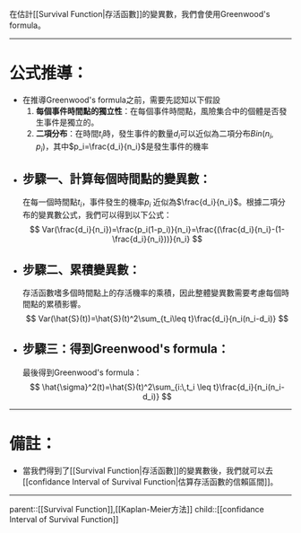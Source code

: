 在估計[[Survival Function|存活函數]]的變異數，我們會使用Greenwood's formula。
- - -
# 公式推導：
- 在推導Greenwood's formula之前，需要先認知以下假設
	1. **每個事件時間點的獨立性**：在每個事件時間點，風險集合中的個體是否發生事件是獨立的。
	2. **二項分布**：在時間$t_i$時，發生事件的數量$d_i$可以近似為二項分布$Bin(n_i,p_i)$，其中$p_i=\frac{d_i}{n_i}$是發生事件的機率
- ## 步驟一、計算每個時間點的變異數：
	在每一個時間點$t_i$，事件發生的機率$p_i$ 近似為$\frac{d_i}{n_i}$。根據二項分布的變異數公式，我們可以得到以下公式：
$$
Var(\frac{d_i}{n_i})=\frac{p_i(1-p_i)}{n_i}=\frac{(\frac{d_i}{n_i}-(1-\frac{d_i}{n_i}))}{n_i}
$$
- ## 步驟二、累積變異數：
	存活函數嗜多個時間點上的存活機率的乘積，因此整體變異數需要考慮每個時間點的累積影響。
$$
Var(\hat{S}(t))=\hat{S}(t)^2\sum_{t_i\leq t}\frac{d_i}{n_i(n_i-d_i)}
$$
- ## 步驟三：得到Greenwood's formula：
	最後得到Greenwood's formula：
$$
\hat{\sigma}^2(t)=\hat{S}(t)^2\sum_{i:\,t_i \leq t}\frac{d_i}{n_i(n_i-d_i)}
$$
- - -
# 備註：
- 當我們得到了[[Survival Function|存活函數]]的變異數後，我們就可以去[[confidance Interval of Survival Function|估算存活函數的信賴區間]]。
- - -
parent::[[Survival Function]],[[Kaplan-Meier方法]]
child::[[confidance Interval of Survival Function]]